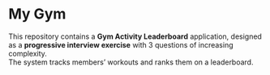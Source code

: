 # My Gym

This repository contains a **Gym Activity Leaderboard** application, designed as a **progressive interview exercise** with 3 questions of increasing complexity.  
The system tracks members’ workouts and ranks them on a leaderboard.
